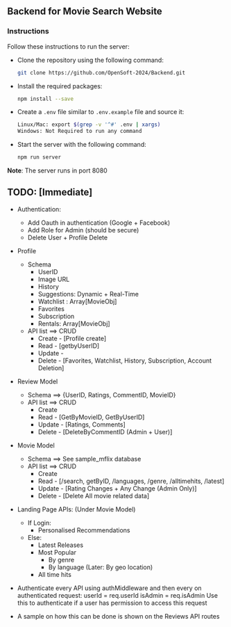 ## Backend for Movie Search Website

### Instructions

Follow these instructions to run the server:

- Clone the repository using the following command:
    ```sh
    git clone https://github.com/OpenSoft-2024/Backend.git
    ```
- Install the required packages:
    ```sh
    npm install --save
    ```
- Create a `.env` file similar to `.env.example` file and source it:
    ```sh
    Linux/Mac: export $(grep -v '^#' .env | xargs) 
    Windows: Not Required to run any command
    ```
- Start the server with the following command:
    ```sh
    npm run server
    ```

**Note**: The server runs in port 8080


## TODO: [Immediate]
- Authentication: 
    - Add Oauth in authentication (Google + Facebook)
    - Add Role for Admin (should be secure)
    - Delete User + Profile Delete

- Profile
    - Schema
        - UserID
        - Image URL
        - History
        - Suggestions: Dynamic + Real-Time
        - Watchlist : Array[MovieObj]
        - Favorites
        - Subscription
        - Rentals: Array[MovieObj]
    - API list ==> CRUD
        - Create - [Profile create]
        - Read - [getbyUserID]
        - Update - 
        - Delete - [Favorites, Watchlist, History, Subscription, Account Deletion]

- Review Model
    - Schema ==> {UserID, Ratings, CommentID, MovieID}
    - API list ==> CRUD
        - Create
        - Read - [GetByMovieID, GetByUserID]
        - Update - [Ratings, Comments]
        - Delete - [DeleteByCommentID (Admin + User)]

- Movie Model
    - Schema ==> See sample_mflix database
    - API list ==> CRUD
        - Create
        - Read - [/search, getByID, /languages, /genre, /alltimehits, /latest]
        - Update - [Rating Changes + Any Change (Admin Only)]
        - Delete - [Delete All movie related data]

- Landing Page APIs: (Under Movie Model)
    - If Login:
        - Personalised Recommendations
    - Else:
        - Latest Releases
        - Most Popular
            - By genre
            - By language (Later: By geo location)
        - All time hits 

- Authenticate every API using authMiddleware and then every on authenticated request:
  userId = req.userId 
  isAdmin = req.isAdmin
  Use this to authenticate if a user has permission to access this request 
- A sample on how this can be done is shown on the Reviews API routes 





